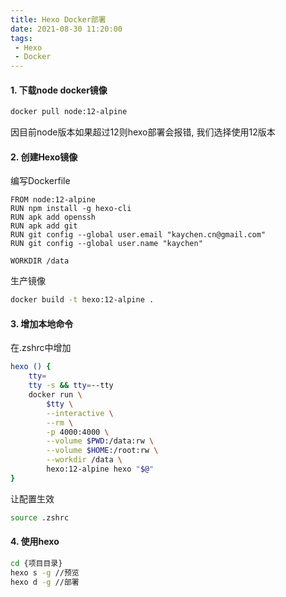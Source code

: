 ```yaml
---
title: Hexo Docker部署
date: 2021-08-30 11:20:00
tags:
 - Hexo
 - Docker
---
```


#### 1. 下载node docker镜像

```bash
docker pull node:12-alpine
```

因目前node版本如果超过12则hexo部署会报错, 我们选择使用12版本

#### 2. 创建Hexo镜像

编写Dockerfile

```DOck
FROM node:12-alpine
RUN npm install -g hexo-cli
RUN apk add openssh
RUN apk add git
RUN git config --global user.email "kaychen.cn@gmail.com"
RUN git config --global user.name "kaychen"

WORKDIR /data
```

生产镜像

```bash
docker build -t hexo:12-alpine .
```

#### 3. 增加本地命令

在.zshrc中增加

```bash
hexo () {
    tty=
    tty -s && tty=--tty
    docker run \
        $tty \
        --interactive \
        --rm \
        -p 4000:4000 \
        --volume $PWD:/data:rw \
        --volume $HOME:/root:rw \
        --workdir /data \
        hexo:12-alpine hexo "$@"
}
```

让配置生效

```bash
source .zshrc
```

#### 4. 使用hexo

```bash
cd {项目目录}
hexo s -g //预览
hexo d -g //部署
```

